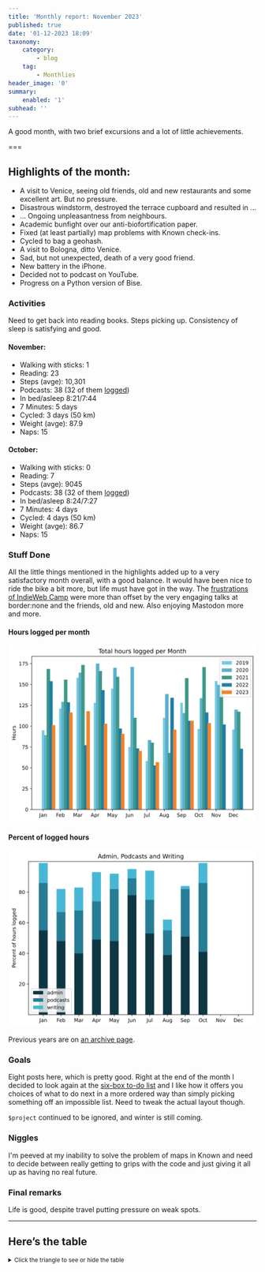 ```yaml
---
title: 'Monthly report: November 2023'
published: true
date: '01-12-2023 18:09'
taxonomy:
    category:
        - blog
    tag:
        - Monthlies
header_image: '0'
summary:
    enabled: '1'
subhead: ''
---
```


A good month, with two brief excursions and a lot of little achievements.

===

## Highlights of the month:

- A visit to Venice, seeing old friends, old and new restaurants and some excellent art. But no pressure.
- Disastrous windstorm, destroyed the terrace cupboard and resulted in ...
- ... Ongoing unpleasantness from neighbours.
- Academic bunfight over our anti-biofortification paper.
- Fixed (at least partially) map problems with Known check-ins.
- Cycled to bag a geohash.
- A visit to Bologna, ditto Venice.
- Sad, but not unexpected, death of a very good friend.
- New battery in the iPhone.
- Decided not to podcast on YouTube.
- Progress on a Python version of Bise.

### Activities

Need to get back into reading books. Steps picking up. Consistency of sleep is satisfying and good.

#### November: 
* Walking with sticks: 1
* Reading: 23
* Steps (avge): 10,301
* Podcasts: 38 (32 of them [logged](https://www.jeremycherfas.net/stream/))
* In bed/asleep 8:21/7:44
* 7 Minutes: 5 days
* Cycled: 3 days (50 km)
* Weight (avge): 87.9
* Naps: 15

#### October: 
* Walking with sticks: 0
* Reading: 7
* Steps (avge): 9045
* Podcasts: 38 (32 of them [logged](https://www.jeremycherfas.net/stream/))
* In bed/asleep 8:24/7:27
* 7 Minutes: 4 days
* Cycled: 4 days (50 km)
* Weight (avge): 86.7
* Naps: 15

### Stuff Done

All the little things mentioned in the highlights added up to a very satisfactory month overall, with a good balance. It would have been nice to ride the bike a bit more, but life must have got in the way. The [frustrations of IndieWeb Camp](https://www.jeremycherfas.net/blog/indieweb-camp-nu%CC%88rnberg-2023) were more than offset by the very engaging talks at border:none and the friends, old and new. Also enjoying Mastodon more and more.

#### Hours logged per month

![Graph of total hours worked each month since January 2019](hours-logged-2019-2023-10.svg)

#### Percent of logged hours

![Percentage of hours logged for Admin, Podcasts and Writing](percents-2023.svg)

Previous years are on [an archive page](https://jeremycherfas.net/blog/working-life).

### Goals

Eight posts here, which is pretty good. Right at the end of the month I decided to look again at the [six-box to-do list](https://anniemueller.com/everything-youve-ever-wanted-to-know-about-using-a-6-box-to-do-list/) and I like how it offers you choices of what to do next in a more ordered way than simply picking something off an impossible list. Need to tweak the actual layout though.

`$project` continued to be ignored, and winter is still coming.

### Niggles

I'm peeved at my inability to solve the problem of maps in Known and need to decide between really getting to grips with the code and just giving it all up as having no real future.

### Final remarks

Life is good, despite travel putting pressure on weak spots.

----

## Here’s the table
<details>
<summary style="font-size: smaller;">Click the triangle to see or hide the table</summary>
<table class="worktable">
<thead>
<tr>
<th style="text-align: right;" class="bigrow">Month</th>
<th style="text-align: center;" class="bigrow">Total</th>
<th style="text-align: center;" class="smallrow">Daily</th>
<th style="text-align: center;"class="smallrow">Admin %</th>
<th style="text-align: center;"class="smallrow">ETP %</th>
<th style="text-align: center;"class="smallrow">Writing %</th>
<th style="text-align: center;"class="smallrow">Other %</th>
</tr>
</thead>
<tbody>
<tr>
<td style="text-align: right;">10</td>
<td style="text-align: center;">103.75</td>
<td style="text-align: center;">3.34</td>
<td style="text-align: center;">41</td>
<td style="text-align: center;">45</td>
<td style="text-align: center;">13</td>
<td style="text-align: center;">1</td>
</tr>
<tr>
<td style="text-align: right;">09</td>
<td style="text-align: center;">106.3</td>
<td style="text-align: center;">4.25</td>
<td style="text-align: center;">51</td>
<td style="text-align: center;">31</td>
<td style="text-align: center;">2</td>
<td style="text-align: center;">16</td>
</tr>
<tr>
<td style="text-align: right;">08</td>
<td style="text-align: center;">95.7</td>
<td style="text-align: center;">3.17</td>
<td style="text-align: center;">39</td>
<td style="text-align: center;">16</td>
<td style="text-align: center;">7</td>
<td style="text-align: center;">32</td>
</tr>
<tr>
<td style="text-align: right;">07</td>
<td style="text-align: center;">56.75</td>
<td style="text-align: center;">1.83</td>
<td style="text-align: center;">53</td>
<td style="text-align: center;">22</td>
<td style="text-align: center;">19</td>
<td style="text-align: center;">6</td>
</tr>
<tr>
<td style="text-align: right;">06</td>
<td style="text-align: center;">70.4</td>
<td style="text-align: center;">3.9</td>
<td style="text-align: center;">78</td>
<td style="text-align: center;">11</td>
<td style="text-align: center;">6</td>
<td style="text-align: center;">5</td>
</tr>
<tr>
<td style="text-align: right;">05</td>
<td style="text-align: center;">90.75</td>
<td style="text-align: center;">4.1</td>
<td style="text-align: center;">48</td>
<td style="text-align: center;">34</td>
<td style="text-align: center;">10</td>
<td style="text-align: center;">8</td>
</tr>
<tr>
<td style="text-align: right;">04</td>
<td style="text-align: center;">102.9</td>
<td style="text-align: center;">3.4</td>
<td style="text-align: center;">49</td>
<td style="text-align: center;">25</td>
<td style="text-align: center;">19</td>
<td style="text-align: center;">7</td>
</tr>
<tr>
<td style="text-align: right;">03</td>
<td style="text-align: center;">117.9</td>
<td style="text-align: center;">3.8</td>
<td style="text-align: center;">40</td>
<td style="text-align: center;">28</td>
<td style="text-align: center;">15</td>
<td style="text-align: center;">17</td>
</tr>
<tr>
<td style="text-align: right;">02</td>
<td style="text-align: center;">116.3</td>
<td style="text-align: center;">4.8</td>
<td style="text-align: center;">48</td>
<td style="text-align: center;">19</td>
<td style="text-align: center;">15</td>
<td style="text-align: center;">18</td>
</tr>

<tr>
<td style="text-align: right;">2023-01</td>
<td style="text-align: center;">101.0</td>
<td style="text-align: center;">4.8</td>
<td style="text-align: center;">53</td>
<td style="text-align: center;">31</td>
<td style="text-align: center;">13</td>
<td style="text-align: center;">3</td>
</tr>
</tbody>
</table>
</details>
